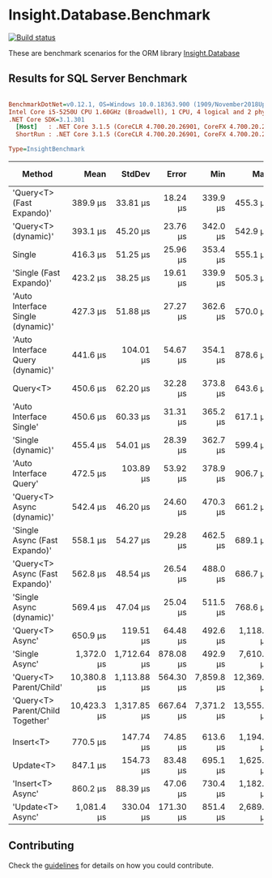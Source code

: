 # Insight.Database.Benchmark

[![Build status][build-svg]][build]

These are benchmark scenarios for the ORM library [Insight.Database](https://github.com/jonwagner/Insight.Database)

## Results for SQL Server Benchmark

``` ini

BenchmarkDotNet=v0.12.1, OS=Windows 10.0.18363.900 (1909/November2018Update/19H2)
Intel Core i5-5250U CPU 1.60GHz (Broadwell), 1 CPU, 4 logical and 2 physical cores
.NET Core SDK=3.1.301
  [Host]   : .NET Core 3.1.5 (CoreCLR 4.700.20.26901, CoreFX 4.700.20.27001), X64 RyuJIT
  ShortRun : .NET Core 3.1.5 (CoreCLR 4.700.20.26901, CoreFX 4.700.20.27001), X64 RyuJIT

Type=InsightBenchmark  

```
|                            Method |        Mean |      StdDev |     Error |        Min |         Max |     Op/s | Gen 0 | Gen 1 | Gen 2 | Allocated |
|---------------------------------- |------------:|------------:|----------:|-----------:|------------:|---------:|------:|------:|------:|----------:|
|         &#39;Query&lt;T&gt; (Fast Expando)&#39; |    389.9 μs |    33.81 μs |  18.24 μs |   339.9 μs |    455.3 μs | 2,565.05 |     - |     - |     - |  15.71 KB |
|              &#39;Query&lt;T&gt; (dynamic)&#39; |    393.1 μs |    45.20 μs |  23.76 μs |   342.0 μs |    542.9 μs | 2,543.58 |     - |     - |     - |  15.71 KB |
|                            Single |    416.3 μs |    51.25 μs |  25.96 μs |   353.4 μs |    555.1 μs | 2,402.19 |     - |     - |     - |  21.31 KB |
|           &#39;Single (Fast Expando)&#39; |    423.2 μs |    38.25 μs |  19.61 μs |   339.9 μs |    505.3 μs | 2,362.69 |     - |     - |     - |  15.73 KB |
| &#39;Auto Interface Single (dynamic)&#39; |    427.3 μs |    51.88 μs |  27.27 μs |   362.6 μs |    570.0 μs | 2,340.30 |     - |     - |     - |  16.03 KB |
|  &#39;Auto Interface Query (dynamic)&#39; |    441.6 μs |   104.01 μs |  54.67 μs |   354.1 μs |    878.6 μs | 2,264.37 |     - |     - |     - |  16.03 KB |
|                          Query&lt;T&gt; |    450.6 μs |    62.20 μs |  32.28 μs |   373.8 μs |    643.6 μs | 2,219.45 |     - |     - |     - |   21.3 KB |
|           &#39;Auto Interface Single&#39; |    450.6 μs |    60.33 μs |  31.31 μs |   365.2 μs |    617.1 μs | 2,219.08 |     - |     - |     - |  21.62 KB |
|                &#39;Single (dynamic)&#39; |    455.4 μs |    54.01 μs |  28.39 μs |   362.7 μs |    599.4 μs | 2,195.76 |     - |     - |     - |  15.73 KB |
|            &#39;Auto Interface Query&#39; |    472.5 μs |   103.89 μs |  53.92 μs |   378.9 μs |    906.7 μs | 2,116.52 |     - |     - |     - |  21.62 KB |
|        &#39;Query&lt;T&gt; Async (dynamic)&#39; |    542.4 μs |    46.20 μs |  24.60 μs |   470.3 μs |    661.2 μs | 1,843.70 |     - |     - |     - |  19.45 KB |
|     &#39;Single Async (Fast Expando)&#39; |    558.1 μs |    54.27 μs |  29.28 μs |   462.5 μs |    689.1 μs | 1,791.79 |     - |     - |     - |  18.85 KB |
|   &#39;Query&lt;T&gt; Async (Fast Expando)&#39; |    562.8 μs |    48.54 μs |  26.54 μs |   488.0 μs |    686.7 μs | 1,776.72 |     - |     - |     - |  19.45 KB |
|          &#39;Single Async (dynamic)&#39; |    569.4 μs |    47.04 μs |  25.04 μs |   511.5 μs |    768.6 μs | 1,756.16 |     - |     - |     - |  18.85 KB |
|                  &#39;Query&lt;T&gt; Async&#39; |    650.9 μs |   119.51 μs |  64.48 μs |   492.6 μs |  1,118.4 μs | 1,536.23 |     - |     - |     - |  25.04 KB |
|                    &#39;Single Async&#39; |  1,372.0 μs | 1,712.64 μs | 878.08 μs |   492.9 μs |  7,610.4 μs |   728.85 |     - |     - |     - |  24.44 KB |
|           &#39;Query&lt;T&gt; Parent/Child&#39; | 10,380.8 μs | 1,113.88 μs | 564.30 μs | 7,859.8 μs | 12,369.1 μs |    96.33 |     - |     - |     - |  43.68 KB |
|  &#39;Query&lt;T&gt; Parent/Child Together&#39; | 10,423.3 μs | 1,317.85 μs | 667.64 μs | 7,371.2 μs | 13,555.0 μs |    95.94 |     - |     - |     - |  43.72 KB |
|                                   |             |             |           |            |             |          |       |       |       |           |
|                         Insert&lt;T&gt; |    770.5 μs |   147.74 μs |  74.85 μs |   613.6 μs |  1,194.5 μs | 1,297.89 |     - |     - |     - |   6.46 KB |
|                         Update&lt;T&gt; |    847.1 μs |   154.73 μs |  83.48 μs |   695.1 μs |  1,625.7 μs | 1,180.53 |     - |     - |     - |  24.23 KB |
|                 &#39;Insert&lt;T&gt; Async&#39; |    860.2 μs |    88.39 μs |  47.06 μs |   730.4 μs |  1,182.9 μs | 1,162.47 |     - |     - |     - |  10.09 KB |
|                 &#39;Update&lt;T&gt; Async&#39; |  1,081.4 μs |   330.04 μs | 171.30 μs |   851.4 μs |  2,689.5 μs |   924.72 |     - |     - |     - |  27.35 KB |

## Contributing

Check the [guidelines](https://github.com/Jaxelr/InsightBenchmark/blob/master/.github/CONTRIBUTING.md) for details on how you could contribute.

[build]: https://ci.appveyor.com/project/Jaxelr/insight-database-benchmark/branch/master?fullLog=true
[build-svg]: https://ci.appveyor.com/api/projects/status/u7f3dxi8aaw02l0y?svg=true
